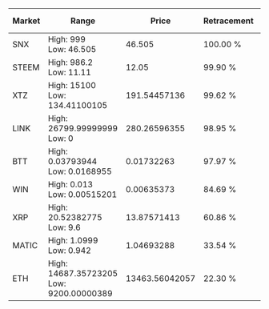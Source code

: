 | Market | Range | Price| Retracement | Doubles to 50% |
| --- | --- | --- | --- | --- |
| SNX | High: 999<br />Low: 46.505 | 46.505 | 100.00 % | 11.24 |
| STEEM | High: 986.2<br />Low: 11.11 | 12.05 | 99.90 % | 41.38 |
| XTZ | High: 15100<br />Low: 134.41100105 | 191.54457136 | 99.62 % | 39.77 |
| LINK | High: 26799.99999999<br />Low: 0 | 280.26596355 | 98.95 % | 47.81 |
| BTT | High: 0.03793944<br />Low: 0.0168955 | 0.01732263 | 97.97 % | 1.58 |
| WIN | High: 0.013<br />Low: 0.00515201 | 0.00635373 | 84.69 % | 1.43 |
| XRP | High: 20.52382775<br />Low: 9.6 | 13.87571413 | 60.86 % | 1.09 |
| MATIC | High: 1.0999<br />Low: 0.942 | 1.04693288 | 33.54 % | 0.00 |
| ETH | High: 14687.35723205<br />Low: 9200.00000389 | 13463.56042057 | 22.30 % | 0.00 |
